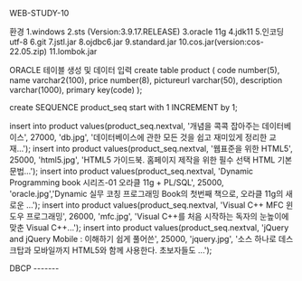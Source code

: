 WEB-STUDY-10

환경
1.windows
2.sts (Version:3.9.17.RELEASE)
3.oracle 11g
4.jdk11
5.인코딩 utf-8
6.git
7.jstl.jar
8.ojdbc6.jar
9.standard.jar
10.cos.jar(version:cos-22.05.zip)
11.lombok.jar

ORACLE 테이블 생성 및 데이터 입력
create table product (
    code number(5),
    name varchar2(100),
    price number(8),
    pictureurl varchar(50),
    description varchar(1000),
    primary key(code)
);

create SEQUENCE product_seq start with 1 INCREMENT by 1;

insert into product values(product_seq.nextval, '개념을 콕콕 잡아주는 데이터베이스', 27000, 'db.jpg', '데이터베이스에 관한 모든 것을 쉽고 재미있게 정리한 교재...');
insert into product values(product_seq.nextval, '웹표준을 위한 HTML5', 25000, 'html5.jpg', 'HTML5 가이드북. 홈페이지 제작을 위한 필수 선택 HTML 기본 문법...');
insert into product values(product_seq.nextval, 'Dynamic Programming book 시리즈-01 오라클 11g + PL/SQL', 25000, 'oracle.jpg','Dynamic 실무 코칭 프로그래밍 Book의 첫번째 책으로, 오라클 11g의 새로운 ...');
insert into product values(product_seq.nextval, 'Visual C++ MFC 윈도우 프로그래밍', 26000, 'mfc.jpg', 'Visual C++를 처음 시작하는 독자의 눈높이에 맞춘 Visual C++...');
insert into product values(product_seq.nextval, 'jQuery and jQuery Mobile : 이해하기 쉽게 풀어쓴', 25000, 'jquery.jpg', '소스 하나로 데스크탑과 모바일까지 HTML5와 함께 사용한다. 초보자들도 ...');

DBCP ------- 

<Resource name="jdbc/myoracle" auth="Container"
              type="javax.sql.DataSource" driverClassName="oracle.jdbc.OracleDriver"
              url="jdbc:oracle:thin:@127.0.0.1:1521:xe"
              username="scott" password="tiger" maxTotal="20" maxIdle="10"
              maxWaitMillis="-1"/>